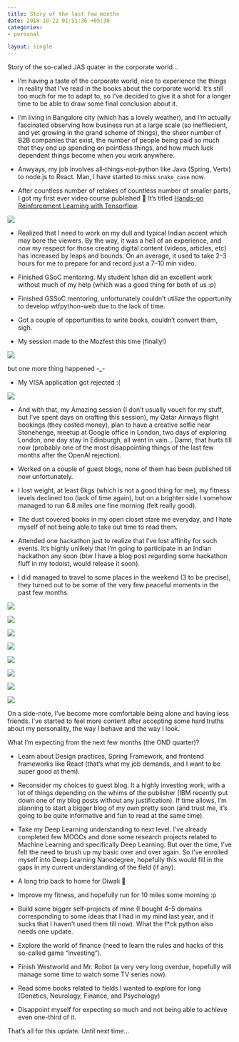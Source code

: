 ```yaml
---
title: Story of the last few months
date: 2018-10-22 01:51:36 +05:30
categories:
- personal

layout: single
---
```


Story of the so-called JAS quater in the corporate world…

* I’m having a taste of the corporate world, nice to experience the things in reality that I’ve read in the books about the corporate world. It’s still too much for me to adapt to, so I’ve decided to give it a shot for a longer time to be able to draw some final conclusion about it.

* I’m living in Bangalore city (which has a lovely weather), and I’m actually fascinated observing how business run at a large scale (so ineffiecient, and yet growing in the grand scheme of things), the sheer number of B2B companies that exist, the number of people being paid so much that they end up spending on pointless things, and how much luck dependent things become when you work anywhere.

* Anwyays, my job involves all-things-not-python like Java (Spring, Vertx) to node.js to React. Man, I have started to miss `snake_case` now.

* After countless number of retakes of countless number of smaller parts, I got my first ever video course published 🎉 It’s titled [Hands-on Reinforcement Learning with Tensorflow](https://www.packtpub.com/application-development/hands-reinforcement-learning-tensorflow-video).

![](https://cdn-images-1.medium.com/max/2000/0*ml0i89MJLKWErIfA.png)

* Realized that I need to work on my dull and typical Indian accent which may bore the viewers. By the way, it was a hell of an experience, and now my respect for those creating digital content (videos, articles, etc) has increased by leaps and bounds. On an average, it used to take 2–3 hours for me to prepare for and record just a 7–10 min video.

* Finished GSoC mentoring. My student Ishan did an excellent work without much of my help (which was a good thing for both of us :p)

* Finished GSSoC mentoring, unfortunately couldn’t utilize the opportunity to develop wtfpython-web due to the lack of time.

* Got a couple of opportunities to write books, couldn’t convert them, sigh.

* My session made to the Mozfest this time (finally!)

![](https://cdn-images-1.medium.com/max/3796/1*_8Kc8ubhl0ZcH9ZCOVXV7Q.png)

but one more thing happened -_-

* My VISA application got rejected :(

![](https://cdn-images-1.medium.com/max/4916/1*u3gh93RTUrwUwgMD5mXFng.png)

* And with that, my Amazing session (I don’t usually vouch for my stuff, but I’ve spent days on crafting this session), my Qatar Airways flight bookings (they costed money), plan to have a creative selfie near Stonehenge, meetup at Google office in London, two days of exploring London, one day stay in Edinburgh, all went in vain… Damn, that hurts till now (probably one of the most disappointing things of the last few months after the OpenAI rejection).

* Worked on a couple of guest blogs, none of them has been published till now unfortunately.

* I lost weight, at least 6kgs (which is not a good thing for me), my fitness levels declined too (lack of time again), but on a brighter side I somehow managed to run 6.8 miles one fine morning (felt really good).

* The dust covered books in my open closet stare me everyday, and I hate myself of not being able to take out time to read them.

* Attended one hackathon just to realize that I’ve lost affinity for such events. It’s highly unlikely that I’m going to participate in an Indian hackathon any soon (btw I have a blog post regarding some hackathon fluff in my todoist, would release it soon). 

* I did managed to travel to some places in the weekend (3 to be precise), they turned out to be some of the very few peaceful moments in the past few months.

![](https://cdn-images-1.medium.com/max/3744/1*Wq7Ky2b145SqGkvobWIiRA.jpeg)

![](https://cdn-images-1.medium.com/max/3750/1*HZnffMc8GtpRagYAyVglTQ.jpeg)

![](https://cdn-images-1.medium.com/max/3750/1*L0QFi2gZZ61SFzGn1EE_cA.jpeg)

![](https://cdn-images-1.medium.com/max/3744/1*2T1X5F9B3BcqVmCxQpWQGA.jpeg)

![](https://cdn-images-1.medium.com/max/4218/1*l_fopngzBUoLuUGpNn7B7Q.jpeg)

![](https://cdn-images-1.medium.com/max/5000/1*X4XwgzlH7756JFm6mimEsw.jpeg)

![](https://cdn-images-1.medium.com/max/5000/1*VI2NIL9cktwAu7otdvHaRg.jpeg)

![](https://cdn-images-1.medium.com/max/2108/1*rOEVHGkzZuqWsHilYkjUrQ.jpeg)

On a side-note, I’ve become more comfortable being alone and having less friends. I’ve started to feel more content after accepting some hard truths about my personality, the way I behave and the way I look.

What I’m expecting from the next few months (the OND quarter)?

* Learn about Design practices, Spring Framework, and frontend frameworks like React (that’s what my job demands, and I want to be super good at them).

* Reconsider my choices to guest blog. It a highly investing work, with a lot of things depending on the whims of the publisher (IBM recently put down one of my blog posts without any justification). If time allows, I’m planning to start a bigger blog of my own pretty soon (and trust me, it’s going to be quite informative and fun to read at the same time). 

* Take my Deep Learning understanding to next level. I’ve already completed few MOOCs and done some research projects related to Machine Learning and specifically Deep Learning. But over the time, I’ve felt the need to brush up my basic over and over again. So I’ve enrolled myself into Deep Learning Nanodegree, hopefully this would fill in the gaps in my current understanding of the field (if any).

* A long trip back to home for Diwali 🏡 

* Improve my fitness, and hopefully run for 10 miles some morning :p 

* Build some bigger self-projects of mine (I bought 4–5 domains corresponding to some ideas that I had in my mind last year, and it sucks that I haven’t used them till now). What the f*ck python also needs one update.

* Explore the world of finance (need to learn the rules and hacks of this so-called game “investing”).

* Finish Westworld and Mr. Robot (a very very long overdue, hopefully will manage some time to watch some TV series now).

* Read some books related to fields I wanted to explore for long (Genetics, Neurology, Finance, and Psychology)

* Disappoint myself for expecting so much and not being able to achieve even one-third of it.

That’s all for this update. Until next time…
